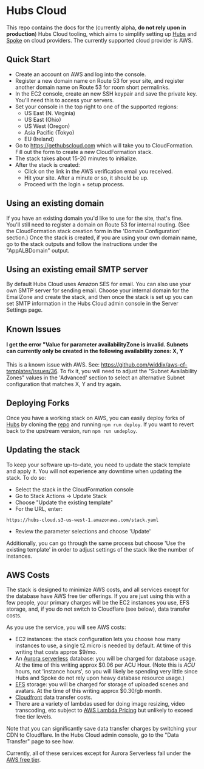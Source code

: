 # Hubs Cloud

This repo contains the docs for the (currently alpha, **do not rely upon in production**) Hubs Cloud tooling, which aims to simplify setting up [Hubs](https://hubs.mozilla.com) and [Spoke](https://hubs.mozilla.com/spoke) on cloud providers. The currently supported cloud provider is AWS.

## Quick Start

- Create an account on AWS and log into the console.
- Register a new domain name on Route 53 for your site, and register another domain name on Route 53 for room short permalinks. 
- In the EC2 console, create an new SSH keypair and save the private key. You'll need this to access your servers.
- Set your console in the top right to one of the supported regions:
  - US East (N. Virginia)
  - US East (Ohio)
  - US West (Oregon)
  - Asia Pacific (Tokyo)
  - EU (Ireland)
- Go to https://gethubscloud.com which will take you to CloudFormation. Fill out the form to create a new CloudFormation stack.
- The stack takes about 15-20 minutes to initialize.
- After the stack is created:
  - Click on the link in the AWS verification email you received.
  - Hit your site. After a minute or so, it should be up.
  - Proceed with the login + setup process.

## Using an existing domain

If you have an existing domain you'd like to use for the site, that's fine. You'll still need to register a domain on Route 53 for internal routing. (See the CloudFormation stack creation form in the 'Domain Configuration' section.) Once the stack is created, if you are using your own domain name, go to the stack outputs and follow the instructions under the "AppALBDomain" output. 

## Using an existing email SMTP server

By default Hubs Cloud uses Amazon SES for email. You can also use your own SMTP server for sending email. Choose your internal domain for the EmailZone and create the stack, and then once the stack is set up you can set SMTP information in the Hubs Cloud admin console in the Server Settings page.

## Known Issues

#### I get the error "Value for parameter availabilityZone is invalid. Subnets can currently only be created in the following availability zones: X, Y

This is a known issue with AWS. See: https://github.com/widdix/aws-cf-templates/issues/36. To fix it, you will need to adjust the "Subnet Availability Zones" values in the 'Advanced' section to select an alternative Subnet configuration that matches X, Y and try again.

## Deploying Forks

Once you have a working stack on AWS, you can easily deploy forks of [Hubs](https://hubs.mozilla.com) by cloning the [repo](https://github.com/mozilla/hubs) and running `npm run deploy`. If you want to revert back to the upstream version, run `npm run undeploy`.

## Updating the stack

To keep your software up-to-date, you need to update the stack template and apply it. You will not experience any downtime when updating the stack. To do so:

- Select the stack in the CloudFormation console
- Go to Stack Actions -> Update Stack
- Choose "Update the existing template"
- For the URL, enter:
```
https://hubs-cloud.s3-us-west-1.amazonaws.com/stack.yaml
```
- Review the parameter selections and choose 'Update'

Additionally, you can go through the same process but choose 'Use the existing template' in order to adjust settings of the stack like the number of instances.

## AWS Costs

The stack is designed to minimize AWS costs, and all services except for the database have AWS free tier offerings. If you are just using this with a few people, your primary charges will be the EC2 instances you use, EFS storage, and, if you do not switch to Cloudflare (see below), data transfer costs.

As you use the service, you will see AWS costs:

- EC2 instances: the stack configuration lets you choose how many instances to use, a single t2.micro is needed by default. At time of this writing that costs approx $9/mo.
- An [Aurora serverless](https://aws.amazon.com/rds/aurora/pricing/) database: you will be charged for database usage. At the time of this writing approx $0.06 per ACU Hour. (Note this is *ACU* hours, not 'instance hours', so you will likely be spending very little since Hubs and Spoke do not rely upon heavy database resource usage.)
- [EFS](https://aws.amazon.com/efs/pricing/) storage: you will be charged for storage of uploaded scenes and avatars. At the time of this writing approx $0.30/gb month.
- [Cloudfront](https://aws.amazon.com/cloudfront/pricing/) data transfer costs.
- There are a variety of lambdas used for doing image resizing, video transcoding, etc subject to [AWS Lambda Pricing](https://aws.amazon.com/lambda/pricing) but unlikely to exceed free tier levels.

Note that you can significantly save data transfer charges by switching your CDN to Cloudflare. In the Hubs Cloud admin console, go to the "Data Transfer" page to see how.

Currently, all of these services except for Aurora Serverless fall under the [AWS free tier](https://aws.amazon.com/free/).
